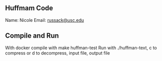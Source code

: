 ## Huffmam Code
Name: Nicole
Email: russack@usc.edu

## Compile and Run
With docker compile with make huffman-test
Run with ./huffman-text, c to compress or d to decompress, input file, output file
